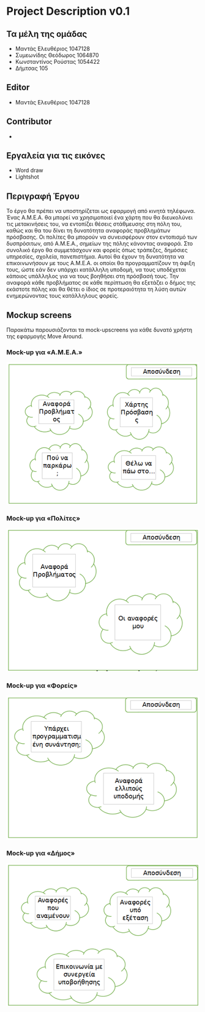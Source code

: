 # Project Description v0.1

## Τα μέλη της ομάδας
* Μαντάς Ελευθέριος 1047128
* Συμεωνίδης Θεόδωρος 1064870
* Κωνσταντίνος Ρούστας 1054422
* Δήμτσας 105

## Editor
* Μαντάς Ελευθέριος 1047128

## Contributor
* 

## Εργαλεία για τις εικόνες
* Word draw
* Lightshot

## Περιγραφή Έργου
Το έργο θα πρέπει να υποστηρίζεται ως εφαρμογή από κινητά τηλέφωνα. Ένας Α.Μ.Ε.Α. θα μπορεί να χρησιμοποιεί ένα χάρτη που θα διευκολύνει τις μετακινήσεις του, να εντοπίζει θέσεις στάθμευσης στη πόλη του, καθώς και θα του δίνει τη δυνατότητα αναφοράς προβλημάτων πρόσβασης. Οι πολίτες θα μπορούν να συνεισφέρουν στον εντοπισμό των δυσπρόσιτων, από Α.Μ.Ε.Α., σημείων της πόλης κάνοντας αναφορά. Στο συνολικό έργο θα συμμετάσχουν και φορείς όπως τράπεζες, δημόσιες υπηρεσίες, σχολεία, πανεπιστήμια. Αυτοί θα έχουν τη δυνατότητα να επικοινωνήσουν με τους Α.Μ.Ε.Α. οι οποίοι θα προγραμματίζουν τη άφιξη τους, ώστε εάν δεν υπάρχει κατάλληλη υποδομή, να τους υποδέχεται κάποιος υπάλληλος για να τους βοηθήσει στη πρόσβασή τους. Την αναφορά κάθε προβλήματος σε κάθε περίπτωση θα εξετάζει ο δήμος της εκάστοτε πόλης και θα θέτει ο ίδιος σε προτεραιότητα τη λύση αυτών ενημερώνοντας τους κατάλληλους φορείς.

## Mockup screens
Παρακάτω παρουσιάζονται τα mock-upscreens για κάθε δυνατό χρήστη της εφαρμογής Move Around.

### Mock-up για «A.M.E.A.»
![Mock-up για «A.M.E.A.»](images/Project-description-1.png)

### Mock-up για «Πολίτες»
![Mock-up για «Πολίτες»](images/Project-description-2.png)

### Mock-up για «Φορείς»
![Mock-up για «Φορείς»](images/Project-description-3.png)

### Mock-up για «Δήμος»
![Mock-up για «Δήμος»](images/Project-description-4.png)